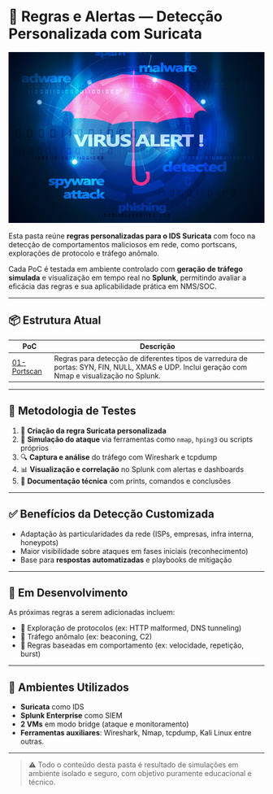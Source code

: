 # 🧠 Regras e Alertas — Detecção Personalizada com Suricata

<p align="center">
  <img src="../../../../assets/alertas.png" alt="Capa Alertas" width="800"/>
</p>

Esta pasta reúne **regras personalizadas para o IDS Suricata** com foco na detecção de comportamentos maliciosos em rede, como portscans, explorações de protocolo e tráfego anômalo.

Cada PoC é testada em ambiente controlado com **geração de tráfego simulada** e visualização em tempo real no **Splunk**, permitindo avaliar a eficácia das regras e sua aplicabilidade prática em NMS/SOC.

---

## 📦 Estrutura Atual

| PoC                         | Descrição                                                                                                                                      |
|-----------------------------|------------------------------------------------------------------------------------------------------------------------------------------------|
| [01-Portscan](01-Portscan/README.md)               | Regras para detecção de diferentes tipos de varredura de portas: SYN, FIN, NULL, XMAS e UDP. Inclui geração com Nmap e visualização no Splunk. |

---

## 🧩 Metodologia de Testes

1. 🎯 **Criação da regra Suricata personalizada**
2. 🧪 **Simulação do ataque** via ferramentas como `nmap`, `hping3` ou scripts próprios
3. 🔍 **Captura e análise** do tráfego com Wireshark e tcpdump
4. 📊 **Visualização e correlação** no Splunk com alertas e dashboards
5. 📁 **Documentação técnica** com prints, comandos e conclusões

---

## ✅ Benefícios da Detecção Customizada

- Adaptação às particularidades da rede (ISPs, empresas, infra interna, honeypots)
- Maior visibilidade sobre ataques em fases iniciais (reconhecimento)
- Base para **respostas automatizadas** e playbooks de mitigação

---

## 🚧 Em Desenvolvimento

As próximas regras a serem adicionadas incluem:

- 🚀 Exploração de protocolos (ex: HTTP malformed, DNS tunneling)
- 🐍 Tráfego anômalo (ex: beaconing, C2)
- 🧬 Regras baseadas em comportamento (ex: velocidade, repetição, burst)

---

## 🧪 Ambientes Utilizados

- **Suricata** como IDS
- **Splunk Enterprise** como SIEM
- **2 VMs** em modo bridge (ataque e monitoramento)
- **Ferramentas auxiliares**: Wireshark, Nmap, tcpdump, Kali Linux entre outras.

---

> ⚠️ Todo o conteúdo desta pasta é resultado de simulações em ambiente isolado e seguro, com objetivo puramente educacional e técnico.

